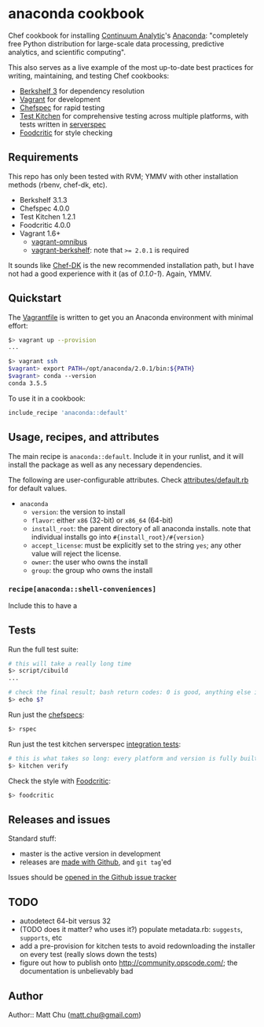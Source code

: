 # anaconda cookbook

Chef cookbook for installing [Continuum Analytic](http://continuum.io/)'s
[Anaconda](https://store.continuum.io/cshop/anaconda/): "completely free Python
distribution for large-scale data processing, predictive analytics, and
scientific computing".

This also serves as a live example of the most up-to-date best practices for
writing, maintaining, and testing Chef cookbooks:

- [Berkshelf 3](http://berkshelf.com/) for dependency resolution
- [Vagrant](https://www.vagrantup.com) for development
- [Chefspec](https://github.com/sethvargo/chefspec) for rapid testing
- [Test Kitchen](https://github.com/test-kitchen/test-kitchen) for
comprehensive testing across multiple platforms, with tests written in
[serverspec](http://serverspec.org/)
- [Foodcritic](http://acrmp.github.io/foodcritic/) for style checking

## Requirements

This repo has only been tested with RVM; YMMV with other installation methods (rbenv, chef-dk, etc).

- Berkshelf 3.1.3
- Chefspec 4.0.0
- Test Kitchen 1.2.1
- Foodcritic 4.0.0
- Vagrant 1.6+
  - [vagrant-omnibus](https://github.com/schisamo/vagrant-omnibus)
  - [vagrant-berkshelf](https://github.com/berkshelf/vagrant-berkshelf): note that `>= 2.0.1` is required

It sounds like [Chef-DK](http://www.getchef.com/downloads/chef-dk/) is the new
recommended installation path, but I have not had a good experience with it (as
of *0.1.0-1*). Again, YMMV.

## Quickstart

The [Vagrantfile](Vagrantfile) is written to get you an Anaconda environment
with minimal effort:

```bash
$> vagrant up --provision
...

$> vagrant ssh
$vagrant> export PATH=/opt/anaconda/2.0.1/bin:${PATH}
$vagrant> conda --version
conda 3.5.5
```

To use it in a cookbook:

```ruby
include_recipe 'anaconda::default'
```

## Usage, recipes, and attributes

The main recipe is `anaconda::default`. Include it in your runlist, and it will
install the package as well as any necessary dependencies.

The following are user-configurable attributes. Check
[attributes/default.rb](attributes/default.rb) for default values.

- `anaconda`
  - `version`: the version to install
  - `flavor`: either `x86` (32-bit) or `x86_64` (64-bit)
  - `install_root`: the parent directory of all anaconda installs. note that
    individual installs go into `#{install_root}/#{version}`
  - `accept_license`: must be explicitly set to the string `yes`; any other
    value will reject the license.
  - `owner`: the user who owns the install
  - `group`: the group who owns the install

### `recipe[anaconda::shell-conveniences]`

Include this to have a 

## Tests

Run the full test suite:

```bash
# this will take a really long time
$> script/cibuild
...

# check the final result; bash return codes: 0 is good, anything else is not
$> echo $?
```

Run just the [chefspecs](spec/default_spec.rb):

```bash
$> rspec
```

Run just the test kitchen serverspec [integration
tests](test/integration/default/serverspec/default_spec.rb):

```bash
# this is what takes so long: every platform and version is fully built in vagrant
$> kitchen verify
```

Check the style with [Foodcritic](http://acrmp.github.io/foodcritic/):

```bash
$> foodcritic
```

## Releases and issues

Standard stuff:

- master is the active version in development
- releases are [made with
  Github](https://github.com/thmttch/chef-continuum-anaconda/releases), and
  `git tag`'ed

Issues should be [opened in the Github issue
tracker](https://github.com/thmttch/chef-continuum-anaconda/issues)

## TODO

- autodetect 64-bit versus 32
- (TODO does it matter? who uses it?) populate metadata.rb: `suggests`,
  `supports`, etc
- add a pre-provision for kitchen tests to avoid redownloading the installer on
  every test (really slows down the tests)
- figure out how to publish onto http://community.opscode.com/; the
  documentation is unbelievably bad

## Author

Author:: Matt Chu (matt.chu@gmail.com)
